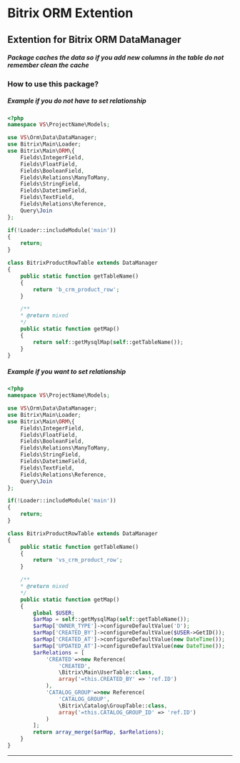 Bitrix ORM Extention
=================

Extention for Bitrix ORM DataManager
-----------------

##### Package caches the data so if you add new columns in the table do not remember clean the cache


### How to use this package?

##### Example if you do not have to set relationship

```php
<?php 
namespace VS\ProjectName\Models;

use VS\Orm\Data\DataManager;
use Bitrix\Main\Loader;
use Bitrix\Main\ORM\{
    Fields\IntegerField,
    Fields\FloatField,
    Fields\BooleanField,
    Fields\Relations\ManyToMany,
    Fields\StringField,
    Fields\DatetimeField,
    Fields\TextField,
    Fields\Relations\Reference,
    Query\Join
};

if(!Loader::includeModule('main'))
{
    return;
}

class BitrixProductRowTable extends DataManager
{
    public static function getTableName()
    {
        return 'b_crm_product_row';
    }

    /** 
    * @return mixed
    */
    public static function getMap()
    {
        return self::getMysqlMap(self::getTableName());
    }
}
```

##### Example if you want to set relationship

```php
<?php 
namespace VS\ProjectName\Models;

use VS\Orm\Data\DataManager;
use Bitrix\Main\Loader;
use Bitrix\Main\ORM\{
    Fields\IntegerField,
    Fields\FloatField,
    Fields\BooleanField,
    Fields\Relations\ManyToMany,
    Fields\StringField,
    Fields\DatetimeField,
    Fields\TextField,
    Fields\Relations\Reference,
    Query\Join
};

if(!Loader::includeModule('main'))
{
    return;
}

class BitrixProductRowTable extends DataManager
{
    public static function getTableName()
    {
        return 'vs_crm_product_row';
    }

    /** 
    * @return mixed
    */
    public static function getMap()
    {
        global $USER;
        $arMap = self::getMysqlMap(self::getTableName());
        $arMap['OWNER_TYPE']->configureDefaultValue('D');
        $arMap['CREATED_BY']->configureDefaultValue($USER->GetID());
        $arMap['CREATED_AT']->configureDefaultValue(new DateTime());
        $arMap['UPDATED_AT']->configureDefaultValue(new DateTime());
        $arRelations = [
            'CREATED'=>new Reference(
                'CREATED',
                \Bitrix\Main\UserTable::class,
                array('=this.CREATED_BY' => 'ref.ID')
            ),
            'CATALOG_GROUP'=>new Reference(
                'CATALOG_GROUP',
                \Bitrix\Catalog\GroupTable::class,
                array('=this.CATALOG_GROUP_ID' => 'ref.ID')
            )
        ];
        return array_merge($arMap, $arRelations);
    }
}
```



-----------------

